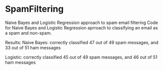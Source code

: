 # SpamFiltering
Naive Bayes and Logistic Regression approach to spam email filtering
Code for Naive Bayes and Logistic Regression aprroach to classifying an email as a spam and non-spam.

Results:
Naive Bayes: correctly classified 47 out of 49 spam messages, and 33 out of 51 ham messages

Logistic: correctly classified 45 out of 49 spam messages, and 46 out of 51 ham messages
